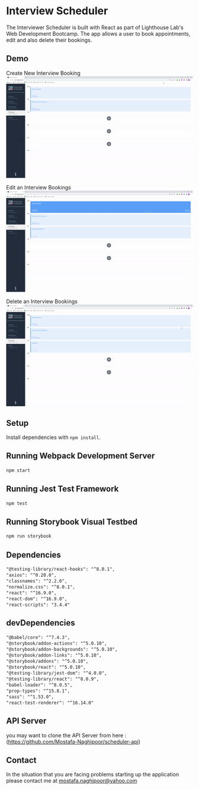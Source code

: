 # Interview Scheduler

The Interviewer Scheduler is built with React as part of Lighthouse Lab's Web Development Bootcamp. The app allows a user to book appointments, edit and also delete their bookings.
## Demo
Create New Interview Booking
![Create new interview](https://github.com/Mostafa-Naghipoor/scheduler/blob/master/docs/createschedule.gif)

Edit an Interview Bookings
![Edit an interviews](https://github.com/Mostafa-Naghipoor/scheduler/blob/master/docs/editschedule.gif)

Delete an Interview Bookings
![Delete an interviews](https://github.com/Mostafa-Naghipoor/scheduler/blob/master/docs/delete.gif)

## Setup

Install dependencies with `npm install`.

## Running Webpack Development Server

```sh
npm start
```

## Running Jest Test Framework

```sh
npm test
```

## Running Storybook Visual Testbed

```sh
npm run storybook
```

## Dependencies
    "@testing-library/react-hooks": "^8.0.1",
    "axios": "^0.20.0",
    "classnames": "^2.2.6",
    "normalize.css": "^8.0.1",
    "react": "^16.9.0",
    "react-dom": "^16.9.0",
    "react-scripts": "3.4.4"

## devDependencies
    "@babel/core": "^7.4.3",
    "@storybook/addon-actions": "^5.0.10",
    "@storybook/addon-backgrounds": "^5.0.10",
    "@storybook/addon-links": "^5.0.10",
    "@storybook/addons": "^5.0.10",
    "@storybook/react": "^5.0.10",
    "@testing-library/jest-dom": "^4.0.0",
    "@testing-library/react": "^8.0.9",
    "babel-loader": "^8.0.5",
    "prop-types": "^15.8.1",
    "sass": "^1.53.0",
    "react-test-renderer": "^16.14.0"


## API Server
you may want to clone the API Server from here : (https://github.com/Mostafa-Naghipoor/scheduler-api)


## Contact 
In the situation that you are facing problems starting up the application please contact me at mostafa.naghipoor@yahoo.com